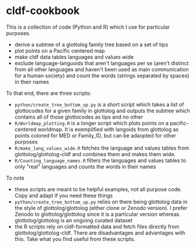 # cldf-cookbook

This is a collection of code (Python and R) which I use for particular purposes.

* derive a subtree of a glottolog family tree based on a set of tips
* plot points on a Pacific centered map
* make cldf data tables languages and values wide
* exclude language-languoids that aren't languages per se (aren't distinct from all other languages and haven't been used as main communication for a human society) and count the words (strings separated by spaces) in their names

To that end, there are three scripts:

* `python/create_tree_bottom_up.py` is a short script which takes a list of glottocodes for a given family in glottolog and outputs the subtree which contains all of those glottocodes as tips and no other 
* `R/Worldmap_plotting.R` is a longer script which plots points on a pacific-centered worldmap. It is exemplified with langoids from glottolog as points colored for MED or Family_ID, but can be adaopted for other purposes 
* `R/make_lang_values_wide.R` fetches the language and values tables from glottolog/glottolog-cldf and combines them and makes them wide.
* `R/Counting_language_names.R` filters the languages and values tables to only "real" languages and counts the words in their names

To note
* these scripts are meant to be helpful examples, not all purpose code. Copy and adapt if you need these things
* `python/create_tree_bottom_up.py` relies on there being glottolog data in the style of glottolog/glottolog (either clone or Zenodo version). I prefer Zenodo to glottolog/glottolog since it is a particular version whereas glottolog/glottolog is an ongoing curated dataset
* the R scripts rely on cldf-formatted data and fetch files directly from glottolog/glottolog-cldf. There are disadvantages and advantages with this. Take what you find useful from these scripts.